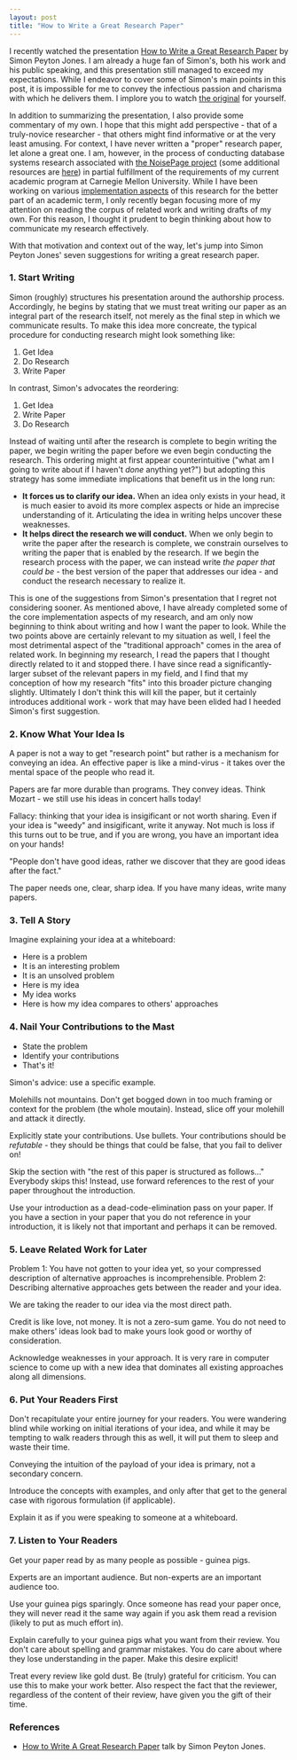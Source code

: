 ```yaml
---
layout: post
title: "How to Write a Great Research Paper"
---
```


I recently watched the presentation [How to Write a Great Research Paper](https://www.youtube.com/watch?v=VK51E3gHENc) by Simon Peyton Jones. I am already a huge fan of Simon's, both his work and his public speaking, and this presentation still managed to exceed my expectations. While I endeavor to cover some of Simon's main points in this post, it is impossible for me to convey the infectious passion and charisma with which he delivers them. I implore you to watch [the original](https://www.youtube.com/watch?v=VK51E3gHENc) for yourself.

In addition to summarizing the presentation, I also provide some commentary of my own. I hope that this might add perspective - that of a truly-novice researcher - that others might find informative or at the very least amusing. For context, I have never written a "proper" research paper, let alone a great one. I am, however, in the process of conducting database systems research associated with [the NoisePage project](https://noise.page/) (some additional resources are [here](https://github.com/turingcompl33t/udj-jit)) in partial fulfillment of the requirements of my current academic program at Carnegie Mellon University. While I have been working on various [implementation aspects](https://github.com/cmu-db/noisepage/pull/1510) of this research for the better part of an academic term, I only recently began focusing more of my attention on reading the corpus of related work and writing drafts of my own. For this reason, I thought it prudent to begin thinking about how to communicate my research effectively.

With that motivation and context out of the way, let's jump into Simon Peyton Jones' seven suggestions for writing a great research paper.

### 1. Start Writing

Simon (roughly) structures his presentation around the authorship process. Accordingly, he begins by stating that we must treat writing our paper as an integral part of the research itself, not merely as the final step in which we communicate results. To make this idea more concreate, the typical procedure for conducting research might look something like:
1. Get Idea
2. Do Research
3. Write Paper

In contrast, Simon's advocates the reordering:
1. Get Idea
2. Write Paper
3. Do Research

Instead of waiting until after the research is complete to begin writing the paper, we begin writing the paper before we even begin conducting the research. This ordering might at first appear counterintuitive ("what am I going to write about if I haven't _done_ anything yet?") but adopting this strategy has some immediate implications that benefit us in the long run:
- **It forces us to clarify our idea.** When an idea only exists in your head, it is much easier to avoid its more complex aspects or hide an imprecise understanding of it. Articulating the idea in writing helps uncover these weaknesses.
- **It helps direct the research we will conduct.** When we only begin to write the paper after the research is complete, we constrain ourselves to writing the paper that is enabled by the research. If we begin the research process with the paper, we can instead write _the paper that could be_ - the best version of the paper that addresses our idea - and conduct the research necessary to realize it.

This is one of the suggestions from Simon's presentation that I regret not considering sooner. As mentioned above, I have already completed some of the core implementation aspects of my research, and am only now beginning to think about writing and how I want the paper to look. While the two points above are certainly relevant to my situation as well, I feel the most detrimental aspect of the "traditional approach" comes in the area of related work. In beginning my research, I read the papers that I thought directly related to it and stopped there. I have since read a significantly-larger subset of the relevant papers in my field, and I find that my conception of how my research "fits" into this broader picture changing slightly. Ultimately I don't think this will kill the paper, but it certainly introduces additional work - work that may have been elided had I heeded Simon's first suggestion. 

### 2. Know What Your Idea Is

A paper is not a way to get "research point" but rather is a mechanism for conveying an idea. An effective paper is like a mind-virus - it takes over the mental space of the people who read it.

Papers are far more durable than programs. They convey ideas. Think Mozart - we still use his ideas in concert halls today!

Fallacy: thinking that your idea is insigificant or not worth sharing. Even if your idea is "weedy" and insigificant, write it anyway. Not much is loss if this turns out to be true, and if you are wrong, you have an important idea on your hands!

"People don't have good ideas, rather we discover that they are good ideas after the fact."

The paper needs one, clear, sharp idea. If you have many ideas, write many papers.

### 3. Tell A Story

Imagine explaining your idea at a whiteboard:
- Here is a problem
- It is an interesting problem
- It is an unsolved problem
- Here is my idea
- My idea works
- Here is how my idea compares to others' approaches

### 4. Nail Your Contributions to the Mast

- State the problem
- Identify your contributions
- That's it!

Simon's advice: use a specific example.

Molehills not mountains. Don't get bogged down in too much framing or context for the problem (the whole moutain). Instead, slice off your molehill and attack it directly.

Explicitly state your contributions. Use bullets. Your contributions should be _refutable_ - they should be things that could be false, that you fail to deliver on! 

Skip the section with "the rest of this paper is structured as follows..." Everybody skips this! Instead, use forward references to the rest of your paper throughout the introduction.

Use your introduction as a dead-code-elimination pass on your paper. If you have a section in your paper that you do not reference in your introduction, it is likely not that important and perhaps it can be removed.

### 5. Leave Related Work for Later

Problem 1: You have not gotten to your idea yet, so your compressed description of alternative approaches is incomprehensible.
Problem 2: Describing alternative approaches gets between the reader and your idea.

We are taking the reader to our idea via the most direct path.

Credit is like love, not money. It is not a zero-sum game. You do not need to make others' ideas look bad to make yours look good or worthy of consideration.

Acknowledge weaknesses in your approach. It is very rare in computer science to come up with a new idea that dominates all existing approaches along all dimensions.

### 6. Put Your Readers First

Don't recapitulate your entire journey for your readers. You were wandering blind while working on initial iterations of your idea, and while it may be tempting to walk readers through this as well, it will put them to sleep and waste their time.

Conveying the intuition of the payload of your idea is primary, not a secondary concern.

Introduce the concepts with examples, and only after that get to the general case with rigorous formulation (if applicable).

Explain it as if you were speaking to someone at a whiteboard.

### 7. Listen to Your Readers

Get your paper read by as many people as possible - guinea pigs.

Experts are an important audience. But non-experts are an important audience too.

Use your guinea pigs sparingly. Once someone has read your paper once, they will never read it the same way again if you ask them read a revision (likely to put as much effort in).

Explain carefully to your guinea pigs what you want from their review. You don't care about spelling and grammar mistakes. You do care about where they lose understanding in the paper. Make this desire explicit!

Treat every review like gold dust. Be (truly) grateful for criticism. You can use this to make your work better. Also respect the fact that the reviewer, regardless of the content of their review, have given you the gift of their time.

### References

- [How to Write A Great Research Paper](https://www.youtube.com/watch?v=VK51E3gHENc) talk by Simon Peyton Jones.
